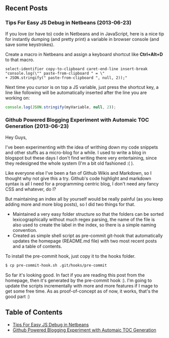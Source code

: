 ## Recent Posts

### Tips For Easy JS Debug in Netbeans (2013-06-23)

If you love (or have to) code in Netbeans and in JavaScript, here is a nice tip for instantly dumping (and pretty print) a variable in browser console (and save some keystrokes).

Create a macro in Netbeans and assign a keyboard shortcut like __Ctrl+Alt+D__ to that macro.

```
select-identifier copy-to-clipboard caret-end-line insert-break 
"console.log(\"" paste-from-clipboard " = \" 
+ JSON.stringify(" paste-from-clipboard ", null, 2));"
```

Next time you cursor is on top a JS variable, just press the shortcut key, a line like following will be automatically inserted after the line you are working on:

```javascript
console.log(JSON.stringify(myVariable, null, 2));
```


### Github Powered Blogging Experiment with Automaic TOC Generation (2013-06-23)

Hey Guys,

I've been experimenting with the idea of writhing down my code snippets and other stuffs as a micro-blog for a while. I used to write a blog in blogspot but these days I don't find writing there very entertaining, since they redesigned the whole system (I'm a bit old fashioned :( ).

Like everyone else I've been a fan of Github Wikis and Markdown, so I thought why not give this a try. Github's code highlight and markdown syntax is all I need for a programming centric blog, I don't need any fancy CSS and whatever, do I?

But maintaining an index all by yourself would be really painful (as you keep adding more and more blog posts), so I did two things for that.

* Maintained a very easy folder structure so that the folders can be sorted lexicographically without much regex parsing, the name of the file is also used to create the label in the index, so there is a simple naming convention.
* Created as simple shell script as pre-commit git-hook that automatically updates the homepage (README.md file) with two most recent posts and a table of contents.

To install the pre-commit hook, just copy it to the hooks folder.

```bash
$ cp pre-commit-hook.sh .git/hooks/pre-commit 
```

So far it's looking good. In fact if you are reading this post from the homepage, then it's generated by the pre-commit hook :). I'm going to update the scripts incrementally with more and more features if I mage to get some free time. As as proof-of-concept as of now, it works, that's the good part :)


## Table of Contents

* [Tips For Easy JS Debug in Netbeans](2013-06/23-Tips-For-Easy-JS-Debug-in-Netbeans.md)
* [Github Powered Blogging Experiment with Automaic TOC Generation](2013-06/23-Github-Powered-Blogging-Experiment-with-Automaic-TOC-Generation.md)
